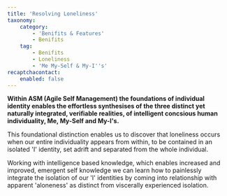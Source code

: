 ```yaml
---
title: 'Resolving Loneliness'
taxonomy:
    category:
        - 'Benifits & Features'
        - Benifits
    tag:
        - Benifits
        - Loneliness
        - 'Me My-Self & My-I''s'
recaptchacontact:
    enabled: false
---
```


**Within ASM (Agile Self Management) the foundations of individual identity enables the effortless synthesises of the three distinct yet naturally integrated, verifiable realities, of intelligent concsious human individuality, Me, My-Self and My-I's.**

This foundational distinction enables us to discover that loneliness occurs when our entire individuality appears from within, to be contained in an isolated 'I' identity, set adrift and separated from the whole individual.

Working with intelligence based knowledge, which enables increased and improved, emergent self knowledge we can learn how to painlessly integrate the isolation of our 'I' identities by coming into relationship with apparent 'aloneness' as distinct from viscerally experienced isolation.

